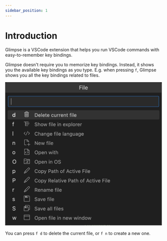 ```yaml
---
sidebar_position: 1
---
```


# Introduction

Glimpse is a VSCode extension that helps you run VSCode commands with easy-to-remember key bindings.

Glimpse doesn't require you to memorize key bindings. Instead, it shows you the available key bindings as you type.
E.g. when pressing `f`, Glimpse shows you all the key bindings related to files.

![Files key bindings](img/file_keys.png)

You can press `f d` to delete the current file, or `f n` to create a new one.
